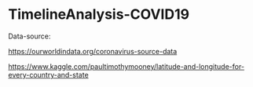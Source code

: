 # TimelineAnalysis-COVID19
Data-source:  
  
  https://ourworldindata.org/coronavirus-source-data


  https://www.kaggle.com/paultimothymooney/latitude-and-longitude-for-every-country-and-state
